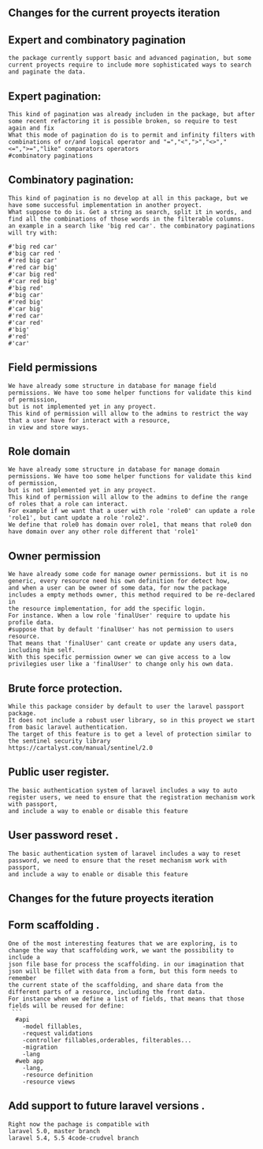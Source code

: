 ## Changes for the current proyects iteration

  ## Expert and combinatory pagination
    the package currently support basic and advanced pagination, but some current proyects require to include more sophisticated ways to search and paginate the data. 

  ## Expert pagination: 
    This kind of pagination was already includen in the package, but after some recent refactoring it is possible broken, so require to test again and fix
    What this mode of pagination do is to permit and infinity filters with combinations of or/and logical operator and "=","<",">","<>","<=",">=","like" comparators operators
    #combinatory paginations
    
  ## Combinatory pagination: 
    This kind of pagination is no develop at all in this package, but we have some successful implementation in another proyect.
    What suppose to do is. Get a string as search, split it in words, and find all the combinations of those words in the filterable columns.
    an example in a search like 'big red car'. the combinatory paginations will try with:

    #'big red car'
    #'big car red '
    #'red big car'
    #'red car big'
    #'car big red'
    #'car red big'
    #'big red'
    #'big car'
    #'red big'
    #'car big'
    #'red car'
    #'car red'
    #'big'
    #'red'
    #'car'

## Field permissions

    We have already some structure in database for manage field permissions. We have too some helper functions for validate this kind of permission, 
    but is not implemented yet in any proyect.
    This kind of permission will allow to the admins to restrict the way that a user have for interact with a resource, 
    in view and store ways. 

  ## Role domain
    We have already some structure in database for manage domain permissions. We have too some helper functions for validate this kind of permission, 
    but is not implemented yet in any proyect.
    This kind of permission will allow to the admins to define the range of roles that a role can interact.
    For example if we want that a user with role 'role0' can update a role 'role1', but cant update a role 'role2'.
    We define that role0 has domain over role1, that means that role0 don have domain over any other role different that 'role1'

  ## Owner permission
    We have already some code for manage owner permissions. but it is no generic, every resource need his own definition for detect how,
    and when a user can be owner of some data, for now the package includes a empty methods owner, this method required to be re-declared in
    the resource implementation, for add the specific login.
    For instance. When a low role 'finalUser' require to update his profile data. 
    #suppose that by default 'finalUser' has not permission to users resource.
    That means that 'finalUser' cant create or update any users data, including him self.
    With this specific permission owner we can give access to a low privilegies user like a 'finalUser' to change only his own data.
  ## Brute force protection.
    While this package consider by default to user the laravel passport package.
    It does not include a robust user library, so in this proyect we start from basic laravel authentication.
    The target of this feature is to get a level of protection similar to the sentinel security library https://cartalyst.com/manual/sentinel/2.0
  ## Public user register.
    The basic authentication system of laravel includes a way to auto register users, we need to ensure that the registration mechanism work with passport,
    and include a way to enable or disable this feature
  ## User password reset .
    The basic authentication system of laravel includes a way to reset password, we need to ensure that the reset mechanism work with passport,
    and include a way to enable or disable this feature
## Changes for the future proyects iteration
  ## Form scaffolding .
    One of the most interesting features that we are exploring, is to change the way that scaffolding work, we want the possibility to include a
    json file base for process the scaffolding. in our imagination that json will be fillet with data from a form, but this form needs to remember
    the current state of the scaffolding, and share data from the different parts of a resource, including the front data.
    For instance when we define a list of fields, that means that those fields will be reused for define:
     ```
      #api
        -model fillables, 
        -request validations
        -controller fillables,orderables, filterables...
        -migration
        -lang
      #web app
        -lang, 
        -resource definition
        -resource views
  ## Add support to future laravel versions .
    Right now the pachage is compatible with
    laravel 5.0, master branch
    laravel 5.4, 5.5 4code-crudvel branch
  
